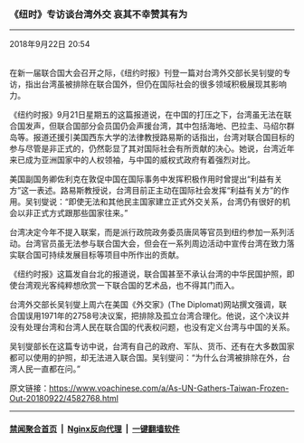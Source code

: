 ### 《纽时》专访谈台湾外交   哀其不幸赞其有为
------------------------

<div class="published">
 <span class="date" title="中国时间">
  <time datetime="2018-09-22T20:54:23+08:00">
   2018年9月22日 20:54
  </time>
 </span>
</div>
<br/>
<div class="wsw">
 <p>
  在新一届联合国大会召开之际，《纽约时报》刊登一篇对台湾外交部长吴钊燮的专访，指出台湾虽被排除在联合国外，但仍在国际社会的很多领域积极展现其影响力。
 </p>
 <p>
  《纽约时报》9月21日星期五的这篇报道说，在中国的打压之下，台湾虽无法在联合国发声，但联合国部分会员国仍会声援台湾，其中包括海地、巴拉圭、马绍尔群岛等。报道还援引美国西东大学的法律教授路易斯的话指出，台湾对联合国目标的参与尽管是非正式的，仍然彰显了其对国际社会有所贡献的决心。她说，台湾近年来已成为亚洲国家中的人权领袖，与中国的威权式政府有着强烈对比。
 </p>
 <p>
  美国副国务卿佐利克在敦促中国在国际事务中发挥积极作用时曾提出“利益有关方”这一表述。路易斯教授说，台湾目前正主动在国际社会发挥“利益有关方”的作用。吴钊燮说：“即使无法和其他民主国家建立正式外交关系，台湾仍有很好的机会以非正式方式跟那些国家往来。”
 </p>
 <p>
  台湾决定今年不提入联案，而是派行政院政务委员唐凤等官员到纽约参加一系列活动。台湾官员虽无法参与联合国大会，但会在一系列周边活动中宣传台湾在致力落实联合国可持续发展目标等项目中所作出的贡献。
 </p>
 <p>
  《纽约时报》这篇发自台北的报道说，联合国甚至不承认台湾的中华民国护照，即使台湾观光客纯粹想欣赏一下联合国的艺术品，也不得其门而入。
 </p>
 <p>
  台湾外交部长吴钊燮上周六在美国《外交家》(The Diplomat)网站撰文强调，联合国误用1971年的2758号决议案，把排除及孤立台湾合理化。他说，这个决议并没有处理台湾和台湾人民在联合国的代表权问题，也没有定义台湾与中国的关系。
 </p>
 <p>
  吴钊燮部长在这篇专访中说，台湾有自己的政府、军队、货币、还有在大多数国家都可以使用的护照，却无法进入联合国。吴钊燮问：“为什么台湾被排除在外，台湾人民一直都在问。”
  <br/>
 </p>
</div>

原文链接：https://www.voachinese.com/a/As-UN-Gathers-Taiwan-Frozen-Out-20180922/4582768.html


------------------------
#### [禁闻聚合首页](https://github.com/gfw-breaker/banned-news/blob/master/README.md) &nbsp;|&nbsp; [Nginx反向代理](https://github.com/gfw-breaker/open-proxy/blob/master/README.md) &nbsp;|&nbsp;  [一键翻墙软件](https://github.com/gfw-breaker/nogfw/blob/master/README.md)